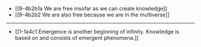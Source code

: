 - [[9-4b2b1a We are free insofar as we can create knowledge]]
- [[9-4b2b2 We are also free because we are in the multiverse]]
---
- [[1-1a4c1 Emergence is another beginning of infinity. Knowledge is based on and consists of emergent phenomena.]]
